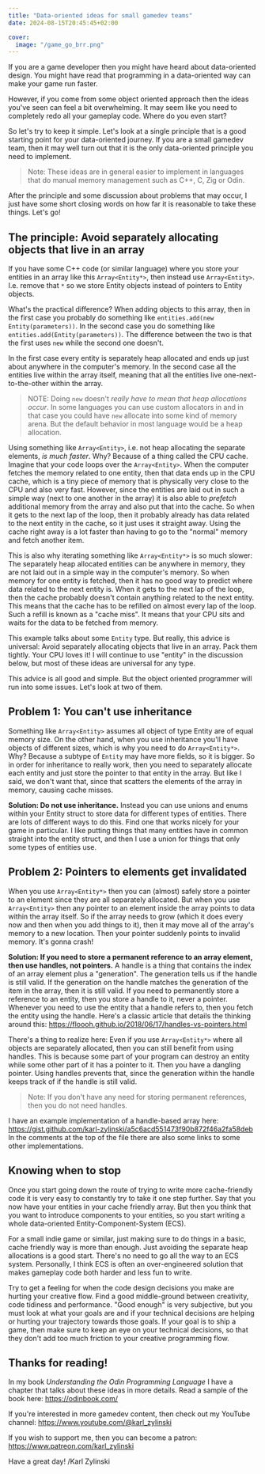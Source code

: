 ```yaml
---
title: "Data-oriented ideas for small gamedev teams"
date: 2024-08-15T20:45:45+02:00

cover:
  image: "/game_go_brr.png"
---
```


If you are a game developer then you might have heard about data-oriented design. You might have read that programming in a data-oriented way can make your game run faster.

However, if you come from some object oriented approach then the ideas you've seen can feel a bit overwhelming. It may seem like you need to completely redo all your gameplay code. Where do you even start?

So let's try to keep it simple. Let's look at a single principle that is a good starting point for your data-oriented journey. If you are a small gamedev team, then it may well turn out that it is the only data-oriented principle you need to implement.

> Note: These ideas are in general easier to implement in languages that do manual memory management such as C++, C, Zig or Odin.

After the principle and some discussion about problems that may occur, I just have some short closing words on how far it is reasonable to take these things. Let's go!

## The principle: Avoid separately allocating objects that live in an array

If you have some C++ code (or similar language) where you store your entities in an array like this `Array<Entity*>`, then instead use `Array<Entity>`. I.e. remove that `*` so we store Entity objects instead of pointers to Entity objects.

What's the practical difference? When adding objects to this array, then in the first case you probably do something like `entities.add(new Entity(parameters))`. In the second case you do something like `entities.add(Entity(parameters))`. The difference between the two is that the first uses `new` while the second one doesn't.

In the first case every entity is separately heap allocated and ends up just about anywhere in the computer's memory. In the second case all the entities live within the array itself, meaning that all the entities live one-next-to-the-other within the array.

> NOTE: Doing `new` doesn't _really have to mean that heap allocations occur_. In some languages you can use custom allocators in and in that case you could have `new` allocate into some kind of memory arena. But the default behavior in most language would be a heap allocation.

Using something like `Array<Entity>`, i.e. not heap allocating the separate elements, _is much faster_. Why? Because of a thing called the CPU cache. Imagine that your code loops over the `Array<Entity>`. When the computer fetches the memory related to one entity, then that data ends up in the CPU cache, which is a tiny piece of memory that is physically very close to the CPU and also very fast. However, since the entities are laid out in such a simple way (next to one another in the array) it is also able to _prefetch_ additional memory from the array and also put that into the cache. So when it gets to the next lap of the loop, then it probably already has data related to the next entity in the cache, so it just uses it straight away. Using the cache right away is a lot faster than having to go to the "normal" memory and fetch another item.

This is also why iterating something like `Array<Entity*>` is so much slower: The separately heap allocated entities can be anywhere in memory, they are not laid out in a simple way in the computer's memory. So when memory for one entity is fetched, then it has no good way to predict where data related to the next entity is. When it gets to the next lap of the loop, then the cache probably doesn't contain anything related to the next entity. This means that the cache has to be refilled on almost every lap of the loop. Such a refill is known as a "cache miss". It means that your CPU sits and waits for the data to be fetched from memory.

This example talks about some `Entity` type. But really, this advice is universal: Avoid separately allocating objects that live in an array. Pack them tightly. Your CPU loves it! I will continue to use "entity" in the discussion below, but most of these ideas are universal for any type.

This advice is all good and simple. But the object oriented programmer will run into some issues. Let's look at two of them.

## Problem 1: You can't use inheritance

Something like `Array<Entity>` assumes all object of type Entity are of equal memory size. On the other hand, when you use inheritance you'll have objects of different sizes, which is why you need to do `Array<Entity*>`. Why? Because a subtype of `Entity` may have more fields, so it is bigger. So in order for inheritance to really work, then you need to separately allocate each entity and just store the pointer to that entity in the array. But like I said, we don't want that, since that scatters the elements of the array in memory, causing cache misses.

**Solution: Do not use inheritance.** Instead you can use unions and enums within your Entity struct to store data for different types of entities. There are lots of different ways to do this. Find one that works nicely for your game in particular. I like putting things that many entities have in common straight into the entity struct, and then I use a union for things that only some types of entities use.

## Problem 2: Pointers to elements get invalidated

When you use `Array<Entity*>` then you can (almost) safely store a pointer to an element since they are all separately allocated. But when you use `Array<Entity>` then any pointer to an element inside the array points to data within the array itself. So if the array needs to grow (which it does every now and then when you add things to it), then it may move all of the array's memory to a new location. Then your pointer suddenly points to invalid memory. It's gonna crash!

**Solution: If you need to store a permanent reference to an array element, then use handles, not pointers.** A handle is a thing that contains the index of an array element plus a "generation". The generation tells us if the handle is still valid. If the generation on the handle matches the generation of the item in the array, then it is still valid. If you need to permanently store a reference to an entity, then you store a handle to it, never a pointer. Whenever you need to use the entity that a handle refers to, then you fetch the entity using the handle. Here's a classic article that details the thinking around this: https://floooh.github.io/2018/06/17/handles-vs-pointers.html

There's a thing to realize here: Even if you use `Array<Entity*>` where all objects are separately allocated, then you can still benefit from using handles. This is because some part of your program can destroy an entity while some other part of it has a pointer to it. Then you have a dangling pointer. Using handles prevents that, since the generation within the handle keeps track of if the handle is still valid.

> Note: If you don't have any need for storing permanent references, then you do not need handles.

I have an example implementation of a handle-based array here: https://gist.github.com/karl-zylinski/a5c6acd551473f90b872f46a2fa58deb In the comments at the top of the file there are also some links to some other implementations.

## Knowing when to stop

Once you start going down the route of trying to write more cache-friendly code it is very easy to constantly try to take it one step further. Say that you now have your entities in your cache friendly array. But then you think that you want to introduce components to your entities, so you start writing a whole data-oriented Entity-Component-System (ECS).

For a small indie game or similar, just making sure to do things in a basic, cache friendly way is more than enough. Just avoiding the separate heap allocations is a good start. There's no need to go all the way to an ECS system. Personally, I think ECS is often an over-engineered solution that makes gameplay code both harder and less fun to write.

Try to get a feeling for when the code design decisions you make are hurting your creative flow. Find a good middle-ground between creativity, code tidiness and performance. "Good enough" is very subjective, but you must look at what your goals are and if your technical decisions are helping or hurting your trajectory towards those goals. If your goal is to ship a game, then make sure to keep an eye on your technical decisions, so that they don't add too much friction to your creative programming flow.

## Thanks for reading!

In my book _Understanding the Odin Programming Language_ I have a chapter that talks about these ideas in more details. Read a sample of the book here: https://odinbook.com/

If you're interested in more gamedev content, then check out my YouTube channel: https://www.youtube.com/@karl_zylinski

If you wish to support me, then you can become a patron: https://www.patreon.com/karl_zylinski

Have a great day!
/Karl Zylinski